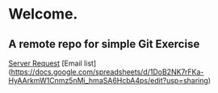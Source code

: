 # Welcome.
## A remote repo for simple Git Exercise

[Server Request](https://docs.google.com/spreadsheets/d/1k-O56AJwbmqCUe2XzYR2tITQx_ub50qH/edit?usp=share_link&ouid=105058437661533981052&rtpof=true&sd=true)
[Email list] (https://docs.google.com/spreadsheets/d/1DoB2NK7rFKa-HyAArkmW1Cnmz5nMi_hmaSA6HcbA4ps/edit?usp=sharing)
